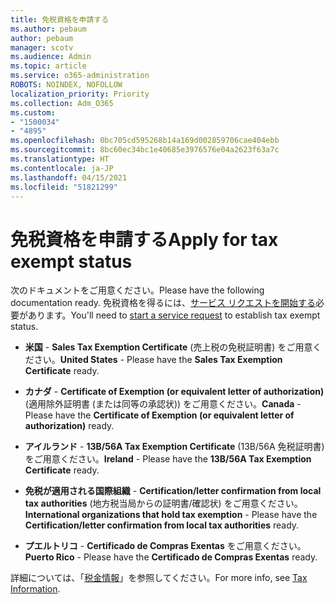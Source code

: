 ```yaml
---
title: 免税資格を申請する
ms.author: pebaum
author: pebaum
manager: scotv
ms.audience: Admin
ms.topic: article
ms.service: o365-administration
ROBOTS: NOINDEX, NOFOLLOW
localization_priority: Priority
ms.collection: Adm_O365
ms.custom:
- "1500034"
- "4895"
ms.openlocfilehash: 0bc705cd595268b14a169d002859706cae404ebb
ms.sourcegitcommit: 8bc60ec34bc1e40685e3976576e04a2623f63a7c
ms.translationtype: HT
ms.contentlocale: ja-JP
ms.lasthandoff: 04/15/2021
ms.locfileid: "51821299"
---
```

# <a name="apply-for-tax-exempt-status"></a><span data-ttu-id="96440-102">免税資格を申請する</span><span class="sxs-lookup"><span data-stu-id="96440-102">Apply for tax exempt status</span></span>

<span data-ttu-id="96440-103">次のドキュメントをご用意ください。</span><span class="sxs-lookup"><span data-stu-id="96440-103">Please have the following documentation ready.</span></span> <span data-ttu-id="96440-104">免税資格を得るには、[サービス リクエストを開始する](https://docs.microsoft.com/microsoft-365/admin/contact-support-for-business-products)必要があります。</span><span class="sxs-lookup"><span data-stu-id="96440-104">You'll need to [start a service request](https://docs.microsoft.com/microsoft-365/admin/contact-support-for-business-products) to establish tax exempt status.</span></span>

- <span data-ttu-id="96440-105">**米国** - **Sales Tax Exemption Certificate** (売上税の免税証明書) をご用意ください。</span><span class="sxs-lookup"><span data-stu-id="96440-105">**United States** - Please have the **Sales Tax Exemption Certificate** ready.</span></span>

- <span data-ttu-id="96440-106">**カナダ** - **Certificate of Exemption (or equivalent letter of authorization)** (適用除外証明書 (または同等の承認状)) をご用意ください。</span><span class="sxs-lookup"><span data-stu-id="96440-106">**Canada** - Please have the **Certificate of Exemption (or equivalent letter of authorization)** ready.</span></span>

- <span data-ttu-id="96440-107">**アイルランド** - **13B/56A Tax Exemption Certificate** (13B/56A 免税証明書) をご用意ください。</span><span class="sxs-lookup"><span data-stu-id="96440-107">**Ireland** - Please have the **13B/56A Tax Exemption Certificate** ready.</span></span>

- <span data-ttu-id="96440-108">**免税が適用される国際組織** - **Certification/letter confirmation from local tax authorities** (地方税当局からの証明書/確認状) をご用意ください。</span><span class="sxs-lookup"><span data-stu-id="96440-108">**International organizations that hold tax exemption** - Please have the **Certification/letter confirmation from local tax authorities** ready.</span></span>

- <span data-ttu-id="96440-109">**プエルトリコ** - **Certificado de Compras Exentas** をご用意ください。</span><span class="sxs-lookup"><span data-stu-id="96440-109">**Puerto Rico** - Please have the **Certificado de Compras Exentas** ready.</span></span>

<span data-ttu-id="96440-110">詳細については、「[税金情報](https://docs.microsoft.com/microsoft-365/commerce/billing-and-payments/tax-information)」を参照してください。</span><span class="sxs-lookup"><span data-stu-id="96440-110">For more info, see [Tax Information](https://docs.microsoft.com/microsoft-365/commerce/billing-and-payments/tax-information).</span></span>
